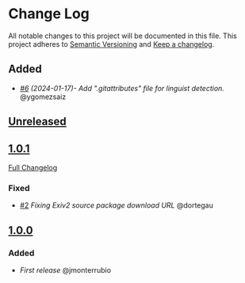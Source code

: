 # Change Log
All notable changes to this project will be documented in this file.
This project adheres to [Semantic Versioning](http://semver.org/) and [Keep a changelog](https://github.com/olivierlacan/keep-a-changelog).

## Added
- *[#6](https://github.com/idealista/exiv2-role/pull/6) (2024-01-17)- Add ".gitattributes" file for linguist detection.* @ygomezsaiz

## [Unreleased](https://github.com/idealista/exiv2-role/tree/develop)

## [1.0.1](https://github.com/idealista/exiv2-role/tree/1.0.1)
[Full Changelog](https://github.com/idealista/exiv2-role/compare/1.0.1...1.0.0)
### Fixed
- [#2](https://github.com/idealista/exiv2-role/issues/2) *Fixing Exiv2 source package download URL* @dortegau

## [1.0.0](https://github.com/idealista/exiv2-role/tree/1.0.0)
### Added
- *First release* @jmonterrubio
